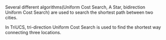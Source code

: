 Several different algorithms(Uniform Cost Search, A Star, bidirection Uniform Cost Search) are used to search the shortest path between two cities. 

In TriUCS, tri-direction Uniform Cost Search is used to find the shortest way connecting three locations. 
